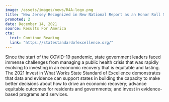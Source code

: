 ```yaml
---
image: /assets/images/news/R4A-logo.png
title: "New Jersey Recognized in New National Report as an Honor Roll State for Data-Driven and Evidence-Based Policymaking"
promoted: 2
date: December 14, 2021
source: Results For America
cta:
  text: Continue Reading
  link: "https://statestandardofexcellence.org/"
---
```


Since the start of the COVID-19 pandemic, state government leaders faced immense challenges from managing a public health crisis that was rapidly evolving to investing in an economic recovery that is equitable and lasting. The 2021 Invest in What Works State Standard of Excellence demonstrates that data and evidence can support states in building the capacity to make better decisions about how to drive an economic recovery; advance equitable outcomes for residents and governments; and invest in evidence-based programs and services.
